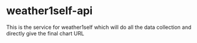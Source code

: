 # weather1self-api
This is the service for weather1self which will do all the data collection and directly give the final chart URL
